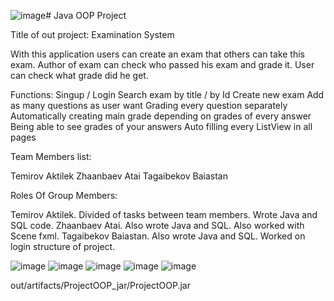 ![image](https://github.com/SelVord/Java_OOP_Project/assets/103207943/a81e74be-6930-4324-85a1-728ef276dfc6)# Java OOP Project

Title of out project: Examination System


With this application users can create an exam that others can take this exam. Author of exam can check who passed his exam and grade it. User can check what grade did he get.


Functions:
Singup / Login
Search exam by title / by Id
Create new exam
Add as many questions as user want
Grading every question separately
Automatically creating main grade depending on grades of every answer
Being able to see grades of your answers
Auto filling every ListView in all pages


Team Members list:

Temirov Aktilek
Zhaanbaev Atai
Tagaibekov Baiastan


Roles Of Group Members:

Temirov Aktilek. Divided of tasks between team members. Wrote Java and SQL code.
Zhaanbaev Atai. Also wrote Java and SQL. Also worked with Scene fxml.
Tagaibekov Baiastan. Also wrote Java and SQL. Worked on login structure of project.


![image](https://github.com/SelVord/Java_OOP_Project/assets/103207943/7337d569-f8d8-4c60-a0c0-097486504c58)
![image](https://github.com/SelVord/Java_OOP_Project/assets/103207943/ed669953-3984-4c01-99c8-c337499c2112)
![image](https://github.com/SelVord/Java_OOP_Project/assets/103207943/b404cd85-8e89-47e1-a470-882b2e17f954)
![image](https://github.com/SelVord/Java_OOP_Project/assets/103207943/43fb901e-5af9-4f8a-ae01-09d798f49583)
![image](https://github.com/SelVord/Java_OOP_Project/assets/103207943/8193d0f2-440d-40fb-b434-6afc4467650c)


out/artifacts/ProjectOOP_jar/ProjectOOP.jar
